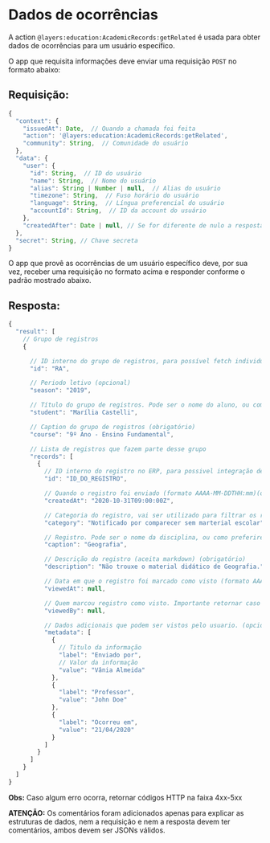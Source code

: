 # Dados de ocorrências

A action `@layers:education:AcademicRecords:getRelated` é usada para obter dados de ocorrências para um usuário específico.

O app que requisita informações deve enviar uma requisição `POST` no formato abaixo:

## Requisição:

```js
{
  "context": {
    "issuedAt": Date,  // Quando a chamada foi feita
    "action": '@layers:education:AcademicRecords:getRelated',
    "community": String,  // Comunidade do usuário
  },
  "data": {
    "user": {
      "id": String,  // ID do usuário
      "name": String,  // Nome do usuário
      "alias": String | Number | null,  // Alias do usuário
      "timezone": String,  // Fuso horário do usuário
      "language": String,  // Língua preferencial do usuário
      "accountId": String,  // ID da account do usuário
    },
    "createdAfter": Date | null, // Se for diferente de nulo a resposta deverá conter apenas os novos dados depois dessa data
  },
  "secret": String, // Chave secreta
}
```

O app que provê as ocorrências de um usuário específico deve, por sua vez, receber uma requisição no formato acima e responder conforme o padrão mostrado abaixo.

## Resposta:

```js
{
  "result": [
    // Grupo de registros
    {

      // ID interno do grupo de registros, para possível fetch individual futuro (opcional)
      "id": "RA",

      // Periodo letivo (opcional)
      "season": "2019",

      // Título do grupo de registros. Pode ser o nome do aluno, ou como preferirem que apareça este "grupo" (obrigatório)
      "student": "Marília Castelli",

      // Caption do grupo de registros (obrigatório)
      "course": "9º Ano - Ensino Fundamental",

      // Lista de registros que fazem parte desse grupo
      "records": [
        {
          // ID interno do registro no ERP, para possivel integração de duas vias (opcional)
          "id": "ID_DO_REGISTRO",

          // Quando o registro foi enviado (formato AAAA-MM-DDTHH:mm)(obrigatório)
          "createdAt": "2020-10-31T09:00:00Z",

          // Categoria do registro, vai ser utilizado para filtrar os registros (obrigatório)
          "category": "Notificado por comparecer sem marterial escolar",

          // Registro. Pode ser o nome da disciplina, ou como preferirem que esse registro seja categorizado (obrigatório)
          "caption": "Geografia",

          // Descrição do registro (aceita markdown) (obrigatório)
          "description": "Não trouxe o material didático de Geografia.",

          // Data em que o registro foi marcado como visto (formato AAAA-MM-DDTHH:mm) Se for null significa que não foi viewed (opcional)
          "viewedAt": null,

          // Quem marcou registro como visto. Importante retornar caso não tenha sido o próprio usuario que visualizou. (opcional)
          "viewedBy": null,

          // Dados adicionais que podem ser vistos pelo usuario. (opcional)
          "metadata": [
            {
              // Titulo da informação
              "label": "Enviado por",
              // Valor da informação
              "value": "Vânia Almeida"
            },
            {
              "label": "Professor",
              "value": "John Doe"
            },
            {
              "label": "Ocorreu em",
              "value": "21/04/2020"
            }
          ]
        }
      ]
    }
  ]
}
```

**Obs:** Caso algum erro ocorra, retornar códigos HTTP na faixa 4xx-5xx


**ATENÇÃO:** Os comentários foram adicionados apenas para explicar as estruturas de dados, nem a requisição e nem a resposta devem ter comentários, ambos devem ser JSONs válidos.
